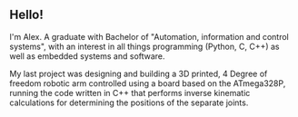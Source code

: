 ## Hello!
I'm Alex. A graduate with Bachelor of "Automation, information and control systems", with an interest in all things programming (Python, C, C++) as well as embedded systems and software.

My last project was designing and building a 3D printed, 4 Degree of freedom robotic arm controlled using a board based on the ATmega328P, running the code written in C++ that performs inverse kinematic calculations for determining the positions of the separate joints.
<!--
**aleksgaleksiev/aleksgaleksiev** is a ✨ _special_ ✨ repository because its `README.md` (this file) appears on your GitHub profile.

Here are some ideas to get you started:

- 🔭 I’m currently working on ...
- 🌱 I’m currently learning ...
- 👯 I’m looking to collaborate on ...
- 🤔 I’m looking for help with ...
- 💬 Ask me about ...
- 📫 How to reach me: ...
- 😄 Pronouns: ...
- ⚡ Fun fact: ...
-->
